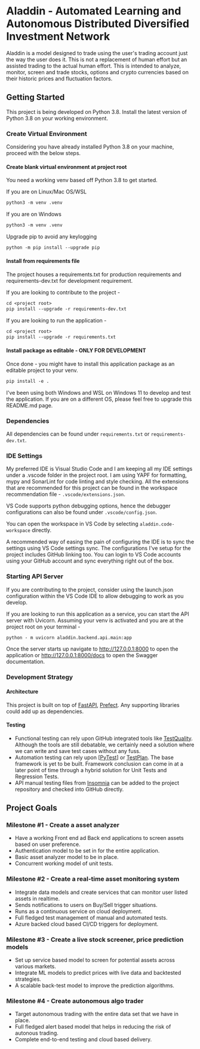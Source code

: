 # Aladdin - Automated Learning and Autonomous Distributed Diversified Investment Network

Aladdin is a model designed to trade using the user's trading account just the way the user does it. This is not a replacement of human effort but an assisted trading to the actual human effort.
This is intended to analyze, monitor, screen and trade stocks, options and crypto currencies based on their historic prices and fluctuation factors.

## Getting Started

This project is being developed on Python 3.8. Install the latest version of Python 3.8 on your working environment.

### Create Virtual Environment
Considering you have already installed Python 3.8 on your machine, proceed with the below steps.

#### Create blank virtual environment at project root
You need a working venv based off Python 3.8 to get started.

If you are on Linux/Mac OS/WSL
```ps
python3 -m venv .venv
```
If you are on Windows
```ps
python3 -m venv .venv
```

Upgrade pip to avoid any keylogging
```ps
python -m pip install --upgrade pip
```

#### Install from requirements file
The project houses a requirements.txt for production requirements and requirements-dev.txt for development requirement.

If you are looking to contribute to the project - 
```ps
cd <project root>
pip install --upgrade -r requirements-dev.txt
```

If you are looking to run the application - 
```ps
cd <project root>
pip install --upgrade -r requirements.txt
```

#### Install package as editable - ONLY FOR DEVELOPMENT
Once done - you might have to install this application package as an editable project to your venv.
```ps
pip install -e .
```

I've been using both Windows and WSL on Windows 11 to develop and test the application. If you are on a different OS, please feel free to upgrade this README.md page.

### Dependencies
All dependencies can be found under ```requirements.txt``` or ```requirements-dev.txt```.

### IDE Settings
My preferred IDE is Visual Studio Code and I am keeping all my IDE settings under a .vscode folder in the project root. I am using YAPF for formatting, mypy and SonarLint for code linting and style checking. All the extensions that are recommended for this project can be found in the workspace recommendation file - ```.vscode/extensions.json```.

VS Code supports python debugging options, hence the debugger configurations can also be found under ```.vscode/config.json```.

You can open the workspace in VS Code by selecting ```aladdin.code-workspace``` directly.

A recommended way of easing the pain of configuring the IDE is to sync the settings using VS Code settings sync. The configurations I've setup for the project includes GitHub linking too. You can login to VS Code accounts using your GitHub account and sync everything right out of the box.

### Starting API Server
If you are contributing to the project, consider using the launch.json configuration within the VS Code IDE to allow debugging to work as you develop.

If you are looking to run this application as a service, you can start the API server with Uvicorn.
Assuming your venv is activated and you are at the project root on your terminal - 
```ps
python - m uvicorn aladdin.backend.api.main:app 
```
Once the server starts up navigate to http://127.0.0.1:8000 to open the application or http://127.0.0.1:8000/docs to open the Swagger documentation.

### Development Strategy

#### Architecture
This project is built on top of [FastAPI](https://fastapi.tiangolo.com/), [Prefect](https://www.prefect.io/). Any supporting libraries could add up as dependencies.

#### Testing
* Functional testing can rely upon GitHub integrated tools like [TestQuality](https://www.testquality.com/). Although the tools are still debatable, we certainly need a solution where we can write and save test cases without any fuss.
* Automation testing can rely upon [[PyTest](https://github.com/pytest-dev/pytest)] or [TestPlan](https://github.com/morganstanley/testplan). The base framework is yet to be built. Framework conclusion can come in at a later point of time through a hybrid solution for Unit Tests and Regression Tests.
* API manual testing files from [Insomnia](https://insomnia.rest/) can be added to the project repository and checked into GitHub directly.

## Project Goals

### Milestone #1 - Create a asset analyzer
* Have a working Front end ad Back end applications to screen assets based on user preference.
* Authentication model to be set in for the entire application.
* Basic asset analyzer model to be in place.
* Concurrent working model of unit tests.
### Milestone #2 - Create a real-time asset monitoring system
* Integrate data models and create services that can monitor user listed assets in realtime.
* Sends notifications to users on Buy/Sell trigger situations.
* Runs as a continuous service on cloud deployment.
* Full fledged test management of manual and automated tests.
* Azure backed cloud based CI/CD triggers for deployment.

### Milestone #3 - Create a live stock screener, price prediction models
* Set up service based model to screen for potential assets across various markets.
* Integrate ML models to predict prices with live data and backtested strategies.
* A scalable back-test model to improve the prediction algorithms.
  
### Milestone #4 - Create autonomous algo trader
* Target autonomous trading with the entire data set that we have in place.
* Full fledged alert based model that helps in reducing the risk of autonous trading.
* Complete end-to-end testing and cloud based delivery.